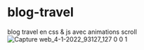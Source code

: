 # blog-travel
blog travel en css &amp; js avec animations scroll
![Capture web_4-1-2022_93127_127 0 0 1](https://user-images.githubusercontent.com/75976059/148030962-b70afb86-03a3-439e-b631-56d60dcbe4f8.jpeg)
